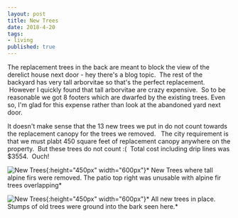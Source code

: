 ```yaml
---
layout: post
title: New Trees
date: 2018-4-20
tags:
- living
published: true
---
```


The replacement trees in the back are meant to block the view of the derelict house next door - hey there's a blog topic.   &nbsp;The rest of the backyard has very tall arborvitae so that's the perfect replacement.  &nbsp;However I quickly found that tall arborvitae are crazy expensive.  &nbsp;So to be reasonable we got 8 footers which are dwarfed by the existing trees.  Even so, I'm glad for this expense rather than look at the abandoned yard next door.

It doesn't make sense that the 13 new trees we put in do not count towards the replacement canopy for the trees we removed. &nbsp; The city requirement is that we must plabt 450 square feet of replacement canopy anywhere on the property.  &nbsp;But these trees do not count :(  &nbsp;Total cost including drip lines was $3554.  &nbsp;Ouch!


![New Trees](https://user-images.githubusercontent.com/19477681/41998743-53571918-7a10-11e8-8a82-036af8d0c213.jpg){:height="450px" width="600px"}* New Trees where tall alpine firs were removed.  The patio top right was unusable with alpine fir trees overlapping*

![New Trees](https://user-images.githubusercontent.com/19477681/41998876-ae98a508-7a10-11e8-92bb-c78175c9ea51.jpg){:height="450px" width="600px"}* All new trees in place.  Stumps of old trees were ground into the bark seen here.*

